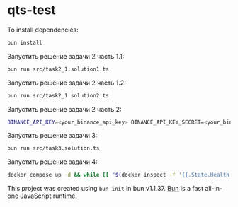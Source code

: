# qts-test

To install dependencies:

```bash
bun install
```

Запустить решение задачи 2 часть 1.1:
```bash
bun run src/task2_1.solution1.ts
```
Запустить решение задачи 2 часть 1.2:
```bash
bun run src/task2_1.solution2.ts
```
Запустить решение задачи 2 часть 2:
```bash
BINANCE_API_KEY=<your_binance_api_key> BINANCE_API_KEY_SECRET=<your_binance_api_key_secret> bun run src/task2_2.solution.ts
```
Запустить решение задачи 3:
```bash
bun run src/task3.solution.ts
```
Запустить решение задачи 4:
```bash
docker-compose up -d && while [[ "$(docker inspect -f '{{.State.Health.Status}}' db)" != "healthy" ]]; do echo 'waiting for db to initialize...'; sleep 3; done && echo 'db is up, now running task4 solution' && bun run src/task4.solution.ts
```

This project was created using `bun init` in bun v1.1.37. [Bun](https://bun.sh) is a fast all-in-one JavaScript runtime.

